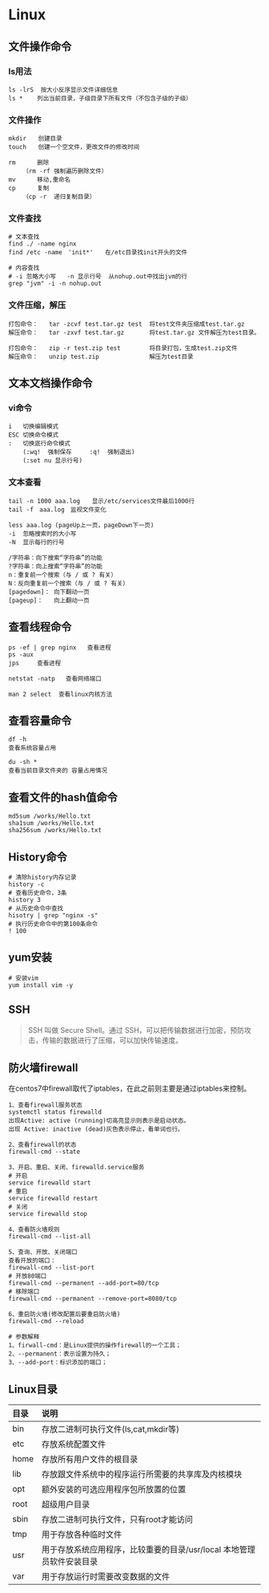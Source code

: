 # Linux

## 文件操作命令

### **ls用法**

```
ls -lrS  按大小反序显示文件详细信息
ls *    列出当前目录，子级目录下所有文件（不包含子级的子级）
```

### **文件操作**

```
mkdir　　创建目录
touch　　创建一个空文件，更改文件的修改时间

rm		删除
	（rm -rf 强制遍历删除文件）
mv 		移动,重命名
cp 		复制
	（cp -r 	递归复制目录）
```

### **文件查找**

```
# 文本查找
find ./ -name nginx
find /etc -name　'init*'　　在/etc目录找init开头的文件

# 内容查找
# -i 忽略大小写   -n 显示行号  从nohup.out中找出jvm的行
grep "jvm" -i -n nohup.out 
```

### **文件压缩，解压**

```
打包命令： 	tar -zcvf test.tar.gz test 	将test文件夹压缩成test.tar.gz
解压命令：	tar -zxvf test.tar.gz 		将test.tar.gz 文件解压为test目录。

打包命令：	zip -r test.zip test 		将目录打包，生成test.zip文件
解压命令：	unzip test.zip 				解压为test目录
```

## 文本文档操作命令

### **vi命令**

```
i	切换编辑模式
ESC 切换命令模式
:	切换底行命令模式
	(:wq!  强制保存  	:q!  强制退出)
	(:set nu 显示行号)
```

### **文本查看**

```
tail -n 1000 aaa.log　　显示/etc/services文件最后1000行
tail -f　aaa.log　监视文件变化

less aaa.log (pageUp上一页，pageDown下一页)
-i  忽略搜索时的大小写
-N  显示每行的行号

/字符串：向下搜索“字符串”的功能
?字符串：向上搜索“字符串”的功能
n：重复前一个搜索（与 / 或 ? 有关）
N：反向重复前一个搜索（与 / 或 ? 有关）
[pagedown]： 向下翻动一页
[pageup]：   向上翻动一页
```



## 查看线程命令

```
ps -ef | grep nginx   查看进程
ps -aux
jps 	查看进程

netstat -natp  	查看网络端口

man 2 select  查看linux内核方法
```

## 查看容量命令

```
df -h 
查看系统容量占用

du -sh * 
查看当前目录文件夹的 容量占用情况
```

## 查看文件的hash值命令

```
md5sum /works/Hello.txt 
sha1sum /works/Hello.txt 
sha256sum /works/Hello.txt
```

## History命令

```
# 清除history内存记录
history -c
# 查看历史命令，3条
history 3  
# 从历史命令中查找
hisotry | grep "nginx -s"
# 执行历史命令中的第100条命令
! 100
```



## yum安装

```
# 安装vim
yum install vim -y
```



## SSH

> SSH 叫做 Secure Shell。通过 SSH，可以把传输数据进行加密，预防攻击，传输的数据进行了压缩，可以加快传输速度。

## 防火墙firewall

在centos7中firewall取代了iptables，在此之前则主要是通过iptables来控制。

```
1、查看firewall服务状态
systemctl status firewalld
出现Active: active (running)切高亮显示则表示是启动状态。
出现 Active: inactive (dead)灰色表示停止，看单词也行。

2、查看firewall的状态
firewall-cmd --state

3、开启、重启、关闭、firewalld.service服务
# 开启
service firewalld start
# 重启
service firewalld restart
# 关闭
service firewalld stop

4、查看防火墙规则
firewall-cmd --list-all

5、查询、开放、关闭端口
查看开放的端口：
firewall-cmd --list-port
# 开放80端口
firewall-cmd --permanent --add-port=80/tcp
# 移除端口
firewall-cmd --permanent --remove-port=8080/tcp

6、重启防火墙(修改配置后要重启防火墙)
firewall-cmd --reload

# 参数解释
1、firwall-cmd：是Linux提供的操作firewall的一个工具；
2、--permanent：表示设置为持久；
3、--add-port：标识添加的端口；
```

## Linux目录

| 目录 | 说明                                                         |
| :--- | :----------------------------------------------------------- |
| bin  | 存放二进制可执行文件(ls,cat,mkdir等)                         |
| etc  | 存放系统配置文件                                             |
| home | 存放所有用户文件的根目录                                     |
| lib  | 存放跟文件系统中的程序运行所需要的共享库及内核模块           |
| opt  | 额外安装的可选应用程序包所放置的位置                         |
| root | 超级用户目录                                                 |
| sbin | 存放二进制可执行文件，只有root才能访问                       |
| tmp  | 用于存放各种临时文件                                         |
| usr  | 用于存放系统应用程序，比较重要的目录/usr/local 本地管理员软件安装目录 |
| var  | 用于存放运行时需要改变数据的文件                             |